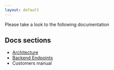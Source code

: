 ```yaml
---
layout: default
---
```




Please take a look to the following documentation

## Docs sections

- [Architecture](Architecture.md)
- [Backend Endpoints](Backend%20endpoints.md)
- Customers manual

